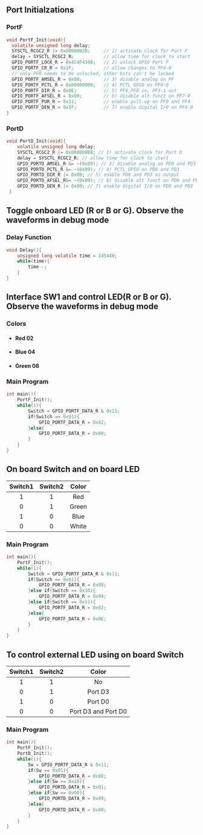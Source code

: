 ## Port Initialzations

### PortF

```c
void PortF_Init(void){
  volatile unsigned long delay;
  SYSCTL_RCGC2_R |= 0x00000020;     // 1) activate clock for Port F
  delay = SYSCTL_RCGC2_R;           // allow time for clock to start
  GPIO_PORTF_LOCK_R = 0x4C4F434B;   // 2) unlock GPIO Port F
  GPIO_PORTF_CR_R = 0x1F;           // allow changes to PF4-0
  // only PF0 needs to be unlocked, other bits can't be locked
  GPIO_PORTF_AMSEL_R = 0x00;        // 3) disable analog on PF
  GPIO_PORTF_PCTL_R = 0x00000000;   // 4) PCTL GPIO on PF4-0
  GPIO_PORTF_DIR_R = 0x0E;          // 5) PF4,PF0 in, PF3-1 out
  GPIO_PORTF_AFSEL_R = 0x00;        // 6) disable alt funct on PF7-0
  GPIO_PORTF_PUR_R = 0x11;          // enable pull-up on PF0 and PF4
  GPIO_PORTF_DEN_R = 0x1F;          // 7) enable digital I/O on PF4-0
}
```

### PortD

```c
void PortD_Init(void){
    volatile unsigned long delay;
    SYSCTL_RCGC2_R |= 0x00000008; // 1) activate clock for Port D
    delay = SYSCTL_RCGC2_R; // allow time for clock to start
    GPIO_PORTD_AMSEL_R &= ~(0x09); // 3) disable analog on PD0 and PD3
    GPIO_PORTD_PCTL_R &= ~(0x09); // 4) PCTL GPIO on PD0 and PD3
    GPIO_PORTD_DIR_R |= 0x09; // 5) enable PD0 and PD3 as output
    GPIO_PORTD_AFSEL_R&= ~(0x09); // 6) disable alt funct on PD0 and PD3
    GPIO_PORTD_DEN_R |= 0x09; // 7) enable digital I/O on PD0 and PD3
 }

```

## Toggle onboard LED (R or B or G). Observe the waveforms in debug mode

### Delay Function

```c
void Delay(){
    unsigned long volatile time = 145448;
    while(time){
        time--;
    }
}
```

## Interface SW1 and control LED(R or B or G). Observe the waveforms in debug mode

### Colors

- #### Red 02
- #### Blue 04
- #### Green 08

### Main Program

```c
int main(){
    PortF_Init();
    while(1){
        Switch = GPIO_PORTF_DATA_R & 0x11;
        if(Switch == 0x01){
            GPIO_PORTF_DATA_R = 0x02;
        }else{
            GPIO_PORTF_DATA_R = 0x00;
        }
    }
}
```

## On board Switch and on board LED

| Switch1 | Switch2 | Color |
| :-----: | :-----: | :---: |
|    1    |    1    |  Red  |
|    0    |    1    | Green |
|    1    |    0    | Blue  |
|    0    |    0    | White |

### Main Program

```c
int main(){
    PortF_Init();
    while(1){
        Switch = GPIO_PORTF_DATA_R & 0x11;
        if(Switch == 0x01){
            GPIO_PORTF_DATA_R = 0x08;
        }else if(Switch == 0x10){
            GPIO_PORTF_DATA_R = 0x04;
        }else if(Switch == 0x11){
            GPIO_PORTF_DATA_R = 0x02;
        }else{
            GPIO_PORTF_DATA_R = 0x0E;
        }
    }
}
```

## To control external LED using on board Switch

| Switch1 | Switch2 |        Color        |
| :-----: | :-----: | :-----------------: |
|    1    |    1    |         No          |
|    0    |    1    |       Port D3       |
|    1    |    0    |       Port D0       |
|    0    |    0    | Port D3 and Port D0 |

### Main Program

```c
int main(){
    PortF_Init();
    PortD_Init();
    while(1){
        Sw = GPIO_PORTF_DATA_R & 0x11;
        if(Sw == 0x01){
            GPIO_PORTD_DATA_R = 0x08;
        }else if(Sw == 0x10){
            GPIO_PORTD_DATA_R = 0x01;
        }else if(Sw == 0x00){
            GPIO_PORTD_DATA_R = 0x09;
        }else{
            GPIO_PORTD_DATA_R = 0x00;
        }
    }
}
```
